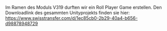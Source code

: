 Im Ramen des Moduls V319 durften wir ein Roll Player Game erstellen.
Den Downloadlink des gesammten Unityprojekts finden sie hier: https://www.swisstransfer.com/d/1ec85cb0-2b29-40a4-b656-d98878948729
